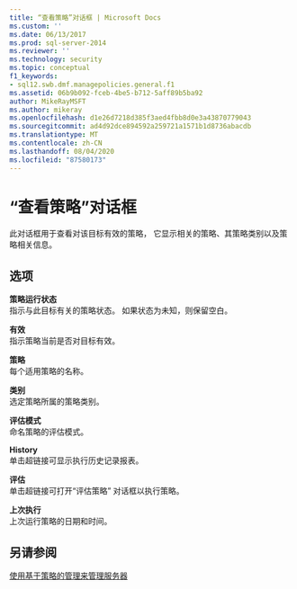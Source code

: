 ```yaml
---
title: “查看策略”对话框 | Microsoft Docs
ms.custom: ''
ms.date: 06/13/2017
ms.prod: sql-server-2014
ms.reviewer: ''
ms.technology: security
ms.topic: conceptual
f1_keywords:
- sql12.swb.dmf.managepolicies.general.f1
ms.assetid: 06b9b092-fceb-4be5-b712-5aff89b5ba92
author: MikeRayMSFT
ms.author: mikeray
ms.openlocfilehash: d1e26d7218d385f3aed4fbb8d0e3a43870779043
ms.sourcegitcommit: ad4d92dce894592a259721a1571b1d8736abacdb
ms.translationtype: MT
ms.contentlocale: zh-CN
ms.lasthandoff: 08/04/2020
ms.locfileid: "87580173"
---
```

# <a name="view-policies-dialog-box"></a>“查看策略”对话框
  此对话框用于查看对该目标有效的策略， 它显示相关的策略、其策略类别以及策略相关信息。  
  
## <a name="options"></a>选项  
 **策略运行状态**  
 指示与此目标有关的策略状态。 如果状态为未知，则保留空白。  
  
 **有效**  
 指示策略当前是否对目标有效。  
  
 **策略**  
 每个适用策略的名称。  
  
 **类别**  
 选定策略所属的策略类别。  
  
 **评估模式**  
 命名策略的评估模式。  
  
 **History**  
 单击超链接可显示执行历史记录报表。  
  
 **评估**  
 单击超链接可打开“评估策略”  对话框以执行策略。  
  
 **上次执行**  
 上次运行策略的日期和时间。  
  
## <a name="see-also"></a>另请参阅  
 [使用基于策略的管理来管理服务器](administer-servers-by-using-policy-based-management.md)  
  
  

